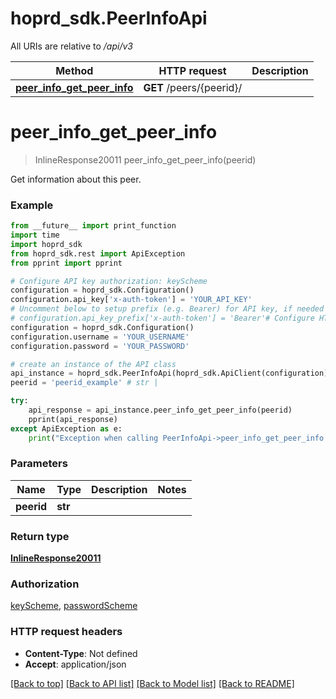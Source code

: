 # hoprd_sdk.PeerInfoApi

All URIs are relative to */api/v3*

Method | HTTP request | Description
------------- | ------------- | -------------
[**peer_info_get_peer_info**](PeerInfoApi.md#peer_info_get_peer_info) | **GET** /peers/{peerid}/ | 

# **peer_info_get_peer_info**
> InlineResponse20011 peer_info_get_peer_info(peerid)



Get information about this peer.

### Example
```python
from __future__ import print_function
import time
import hoprd_sdk
from hoprd_sdk.rest import ApiException
from pprint import pprint

# Configure API key authorization: keyScheme
configuration = hoprd_sdk.Configuration()
configuration.api_key['x-auth-token'] = 'YOUR_API_KEY'
# Uncomment below to setup prefix (e.g. Bearer) for API key, if needed
# configuration.api_key_prefix['x-auth-token'] = 'Bearer'# Configure HTTP basic authorization: passwordScheme
configuration = hoprd_sdk.Configuration()
configuration.username = 'YOUR_USERNAME'
configuration.password = 'YOUR_PASSWORD'

# create an instance of the API class
api_instance = hoprd_sdk.PeerInfoApi(hoprd_sdk.ApiClient(configuration))
peerid = 'peerid_example' # str | 

try:
    api_response = api_instance.peer_info_get_peer_info(peerid)
    pprint(api_response)
except ApiException as e:
    print("Exception when calling PeerInfoApi->peer_info_get_peer_info: %s\n" % e)
```

### Parameters

Name | Type | Description  | Notes
------------- | ------------- | ------------- | -------------
 **peerid** | **str**|  | 

### Return type

[**InlineResponse20011**](InlineResponse20011.md)

### Authorization

[keyScheme](../README.md#keyScheme), [passwordScheme](../README.md#passwordScheme)

### HTTP request headers

 - **Content-Type**: Not defined
 - **Accept**: application/json

[[Back to top]](#) [[Back to API list]](../README.md#documentation-for-api-endpoints) [[Back to Model list]](../README.md#documentation-for-models) [[Back to README]](../README.md)

